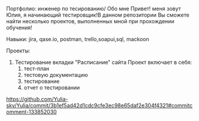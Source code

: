 Портфолио: инженер по тесированию/
Обо мне
Привет! меня зовут Юлия, я начинающий тестировщик!В данном репозитории Вы сможете найти несколько проектов, выполненных мной при прохождении обучения!

Навыки:
jira, qase.io, postman, trello,soapui,sql, mackoon

Проекты:
1. Тестирование вкладки "Расписание" сайта
   Проект включает в себя:
   1. тест-план
   2. тестовую документацию
   3. тестирование
   4. отчет о тестировании

  https://github.com/Yulia-sky/Yulia/commit/3b1ef5ad42d1cdc9cfe3ec98e65daf2e304f4321#commitcomment-133852030 
      
  
  
   

